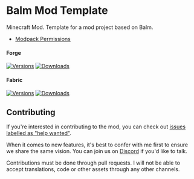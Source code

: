 # Balm Mod Template

Minecraft Mod. Template for a mod project based on Balm.

- [Modpack Permissions](https://mods.twelveiterations.com/permissions)

#### Forge

[![Versions](http://cf.way2muchnoise.eu/versions/231484_latest.svg)](https://www.curseforge.com/minecraft/mc-mods/cooking-for-blockheads)
[![Downloads](http://cf.way2muchnoise.eu/full_231484_downloads.svg)](https://www.curseforge.com/minecraft/mc-mods/cooking-for-blockheads)

#### Fabric

[![Versions](http://cf.way2muchnoise.eu/versions/634546_latest.svg)](https://www.curseforge.com/minecraft/mc-mods/cooking-for-blockheads-fabric)
[![Downloads](http://cf.way2muchnoise.eu/full_634546_downloads.svg)](https://www.curseforge.com/minecraft/mc-mods/cooking-for-blockheads-fabric)

## Contributing

If you're interested in contributing to the mod, you can check out [issues labelled as "help wanted"](https://github.com/TwelveIterationMods/Balm/issues?q=is%3Aopen+is%3Aissue+label%3A%22help+wanted%22). 

When it comes to new features, it's best to confer with me first to ensure we share the same vision. You can join us on [Discord](https://discord.gg/VAfZ2Nau6j) if you'd like to talk.

Contributions must be done through pull requests. I will not be able to accept translations, code or other assets through any other channels.
